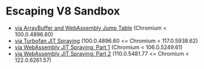 # Escaping V8 Sandbox

- [via ArrayBuffer and WebAssembly Jump Table](./via%20ArrayBuffer%20and%20WebAssembly%20Jump%20Table) (Chromium < 100.0.4896.60)
- [via Turbofan JIT Spraying](./via%20Turbofan%20JIT%20Spraying) (100.0.4896.60 <= Chromium < 117.0.5938.62)
- [via WebAssembly JIT Spraying: Part 1](./via%20WebAssembly%20JIT%20Spraying%20-%20Part%201) (Chromium < 106.0.5249.61)
- [via WebAssembly JIT Spraying: Part 2](./via%20WebAssembly%20JIT%20Spraying%20-%20Part%202) (110.0.5481.77 <= Chromium < 122.0.6261.57)
